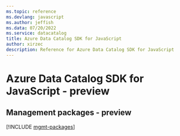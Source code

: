 ```yaml
---
ms.topic: reference
ms.devlang: javascript
ms.author: jeffish
ms.data: 07/20/2022
ms.service: datacatalog
title: Azure Data Catalog SDK for JavaScript
author: xirzec
description: Reference for Azure Data Catalog SDK for JavaScript
---
```

# Azure Data Catalog SDK for JavaScript - preview

## Management packages - preview
[!INCLUDE [mgmt-packages](data-catalog-mgmt-index.md)]
